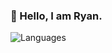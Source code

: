 ### 👋 Hello, I am Ryan.

![Languages](https://github-readme-stats.vercel.app/api/top-langs/?username=ryanhuangio&theme=dark&layout=compact&langs_count=10)


<!--
![GitHub Stats](https://github-readme-stats.vercel.app/api?username=ryanhuangio&theme=dark&show_icons=true)

**ryanhuangio/ryanhuangio** is a ✨ _special_ ✨ repository because its `README.md` (this file) appears on your GitHub profile.

Here are some ideas to get you started:

- 🔭 I’m currently working on ...
- 🌱 I’m currently learning ...
- 👯 I’m looking to collaborate on ...
- 🤔 I’m looking for help with ...
- 💬 Ask me about ...
- 📫 How to reach me: ...
- 😄 Pronouns: ...
- ⚡ Fun fact: ...
-->
